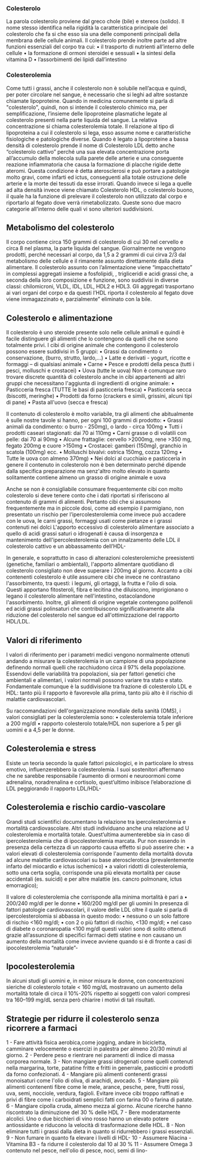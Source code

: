﻿
### Colesterolo
La parola colesterolo proviene dal greco chole (bile) e stereos (solido). 
Il nome stesso identifica nella rigidità la caratteristica principale del colesterolo che fa si che esso sia una delle componenti principali della membrana delle cellule animali.
Il colesterolo prende inoltre parte ad altre funzioni essenziali del corpo tra cui:
•	il trasporto di nutrienti all’interno delle cellule
•	la formazione di ormoni steroidei e sessuali
•	la sintesi della vitamina D
•	l’assorbimenti dei lipidi dall’intestino

### Colesterolemia
Come tutti i grassi, anche il colesterolo non è solubile nell’acqua e quindi, per poter circolare nel sangue, è necessario che si leghi ad altre sostanze chiamate lipoproteine.
Quando in medicina comunemente si parla di "colesterolo", quindi, non si intende il colesterolo chimico ma, per semplificazione, l’insieme delle lipoproteine plasmatiche legate al colesterolo presenti nella parte liquida del sangue.
La relativa concentrazione si chiama colesterolemia totale. 
Il relazione al tipo di lipoproteina a cui il colesterolo si lega, esso assume nome e caratteristiche fisiologiche e patologiche diverse.
Quando è legato a lipoproteine a bassa densità di colesterolo prende il nome di Colesterolo LDL detto anche “colesterolo cattivo” perché una sua elevata concentrazione porta all’accumulo della molecola sulla parete delle arterie e una conseguente reazione infiammatoria che causa la formazione di placche rigide dette ateromi. 
Questa condizione è detta aterosclerosi e può portare a patologie molto gravi, come infarti ed ictus, conseguenti alla totale ostruzione delle arterie e la morte dei tessuti da esse irrorati.
Quando invece si lega a quelle ad alta densità invece viene chiamato Colesterolo HDL, o colesterolo buono, il quale ha la funzione di prelevare il colesterolo non utilizzato dal corpo e riportarlo al fegato dove verrà rimetabolizzato.
Queste sono due macro categorie all’interno delle quali vi sono ulteriori suddivisioni.

## Metabolismo del colesterolo
Il corpo contiene circa 150 grammi di colesterolo di cui 30 nel cervello e circa 8 nel plasma, la parte liquida del sangue. Giornalmente ne vengono prodotti, perché necessari al corpo, da 1,5 a 2 grammi di cui cirva 2/3 dal metabolismo delle cellule e il rimanente assunto direttamente dalla dieta alimentare.
Il colesterolo assunto con l’alimentazione viene “impacchettato” in complessi aggregati insieme a fosfolipidi, , trigliceridi e acidi grassi che, a seconda della loro composizione e funzione, sono suddivisi in diverse classi: chilomicroni, VLDL, IDL, LDL, HDL2 e HDL3. 
Gli aggregati trasportano ai vari organi del corpo e da questi l’HDL riporta il colesterolo al fegato dove viene immagazzinato e, parzialmente” eliminato con la bile.

## Colesterolo e alimentazione
Il colesterolo è uno steroide presente solo nelle cellule animali e quindi è facile distinguere gli alimenti che lo contengono da quelli che ne sono totalmente privi.
I cibi di origine animale che contengono il colesterolo possono essere suddivisi in 5 gruppi:
•	Grassi da condimento o conservazione, (burro, strutto, lardo,…)
•	Latte e derivati - yogurt, ricotte e formaggi – di qualsiasi animale
•	Carne
•	Pesce e prodotti della pesca (tutti i pesci, molluschi e crostacei)
•	Uova (tutte le uova)
Non è comunque raro trovare discrete quantità di colesterolo anche in cibi appartenenti ad altri gruppi che necessitano l'aggiunta di ingredienti di origine animale:
•	Pasticceria fresca (TUTTE le basi di pasticceria fresca)
•	Pasticceria secca (biscotti, meringhe)
•	Prodotti da forno (crackers e simili, grissini, alcuni tipi di pane)
•	Pasta all'uovo (secca e fresca)

Il contenuto di colesterolo è molto variabile, tra gli alimenti che abitualmente è sulle nostre tavole si hanno, per ogni 100 grammi di prodotto:
•	Grassi animali da condimento:
o	burro - 250mg), 
o	lardo - circa 100mg
•	Tutti i prodotti caseari stagionati: dai 70 ai 110mg
•	Carni grasse o di volatili con pelle: dai 70 ai 90mg
•	Alcune frattaglie: cervello >2000mg, rene >350 mg, fegato 200mg e cuore >150mg
•	Crostacei: gamberi (150mg), granchio in scatola (100mg) ecc.
•	Molluschi bivalvi: ostrica 150mg, cozza 120mg
•	Tutte le uova  con almeno 370mg)
•	Nei dolci al cucchiaio e pasticceria in genere il contenuto in colesterolo non è ben determinato perché dipende dalla specifica preparazione ma senz'altro molto elevato in quanto solitamente contiene almeno un  grasso di origine animale e uova

Anche se non è consigliabile consumare frequentemente cibi con molto colesterolo si deve tenere conto che i dati riportati si riferiscono al contenuto di  grammi di alimenti.
Pertanto cibi che si assumono frequentemente ma in piccole dosi, come ad esempio il parmigiano, non presentato un rischio per l’ipercolesterolemia come invece può accadere con le uova, le carni grassi, formaggi usati come pietanze e i grassi contenuti nei dolci
L'apporto eccessivo di colesterolo alimentare associato a quello di acidi grassi saturi o idrogenati è causa di insorgenza e mantenimento dell'ipercolesterolemia con un innalzamento delle LDL il colesterolo cattivo e un abbassamento dell’HDL-

In generale, e soprattutto in caso di alterazioni colesterolemiche preesistenti (genetiche, familiari o ambientali), l'apporto alimentare quotidiano di colesterolo consigliato non deve superare i 200mg al giorno.
Accanto a cibi contenenti colesterolo è utile assumere cibi che invece ne contrastano l'assorbimento, tra questi: i legumi, gli ortaggi, la frutta e l'olio di soia.
Questi apportano fitosteroli, fibra e lecitina che diluiscono, imprigionano o legano il colesterolo alimentare nell'intestino, ostacolandone l'assorbimento.
Inoltre, gli alimenti di origine vegetale contengono polifenoli ed acidi grassi polinsaturi che contribuiscono significativamente alla riduzione del colesterolo nel sangue ed all'ottimizzazione del rapporto HDL/LDL.

## Valori di riferimento
I valori di riferimento per i parametri medici vengono normalmente ottenuti andando a misurare la colesterolemia in un campione di una popolazione definendo normali quelli che racchiudono circa il 97% della popolazione.
Essendovi delle variabilità tra popolazioni, sia per fattori genetici che ambientali e alimentari, i valori normali possono variare tra stato e stato.
Fondamentale comunque è la suddivisione tra frazione di colesterolo LDL e HDL: tanto più il rapporto è favorevole alla prima, tanto più alto è il rischio di malattie cardiovascolari. 

Su raccomandazioni dell'organizzazione mondiale della sanità (OMS), i valori consigliati per la colesterolemia sono:
•	colesterolemia totale inferiore a 200 mg/dl 
•	rapporto colesterolo totale/HDL non superiore a 5 per gli uomini e a 4,5 per le donne.

## Colesterolemia e stress
Esiste un teoria secondo la quale fattori psicologici, e in particolare lo stress emotivo, influenzerebbero la colesterolemia. I suoi sostenitori affermano che ne sarebbe responsabile l'aumento di ormoni e neuroormoni come adrenalina, noradrenalina e cortisolo, quest’ultimo inibisce l’elaborazione di LDL peggiorando il rapporto LDL/HDL-

## Colesterolemia e rischio cardio-vascolare
Grandi studi scientifici documentano la relazione tra ipercolesterolemia e mortalità cardiovascolare.
Altri studi individuano anche una relazione ad U colesterolemia e mortalità totale. Quest’ultima aumenterebbe sia in caso di ipercolesterolemia che di ipocolesterolemia marcata.
Pur non essendo in presenza della certezza di un rapporto causa effetto si può asserire che:
•	a valori elevati di colesterolemia corrisponde l'aumento della mortalità dovuta ad alcune malattie cardiovascolari su base aterosclerotica (prevalentemente infarto del miocardio e ictus ischemico)
•	a valori ridotti di colesterolemia, sotto una certa soglia, corrisponde una più elevata mortalità per cause accidentali (es. suicidi) e per altre malattie (es. cancro polmonare, ictus emorragico);

Il valore di colesterolemia che corrisponde alla minima mortalità è pari a 
•	200/240 mg/dl per le donne
•	160/200 mg/dl per gli uomini
In presenza di fattori patologie cardiovascolari, il valore delle LDL oltre il quale si parla di ipercolesterolomia si abbassa in questo modo:
•	nessuno o  un solo fattore di rischio 	<160 mg/dl; 
•	con 2 o più fattori di rischio, 		 <130 mg/dl; 
•	nel caso di diabete o coronaropatia	 <100 mg/dl 
questi valori sono di solito ottenuti grazie all’assunzione di specifici farmaci detti statine e non causano un aumento della mortalità come invece avviene quando si è di fronte a casi di ipocolesterolemia “naturale”-

## Ipocolesterolemia
In alcuni studi gli uomini e, in minor misura le donne, con concentrazioni sieriche di colesterolo totale < 160 mg/dL mostravano un aumento della mortalità totale di circa il 10%-20% rispetto ai soggetti con valori compresi tra 160–199 mg/dL senza però chiarire i motivi di tali risultati.

## Strategie per ridurre il colesterolo senza ricorrere a farmaci
1 - Fare attività fisica aerobica,come jogging, andare in bicicletta, camminare velocemente o esercizi in palestra per almeno 20/30 minuti al giorno. 
2 - Perdere peso e rientrare nei paramenti di indice di massa corporea normale.
3 - Non mangiare grassi idrogenati come quelli contenuti nella margarina, torte, patatine fritte e fritti in generrale, pasticcini e prodotti da forno confezionati.
4 - Mangiare più alimenti contenenti grassi monoisaturi come l'olio di oliva, di arachidi, avocado.
5 - Mangiare più alimenti contenenti fibre come le mele, arance, pesche, pere, frutti rossi, uva, semi, nocciole, verdura, fagioli. Evitare invece cibi troppo raffinati e privi di fibre come i carboidrati semplici fatti con farina 00 o farina di patate.
6 - Mangiare cipolla cruda, almeno mezza al giorno. Alcune ricerche hanno riscontrato la diminuzione del 30 % delle HDL
7 - Bere moderatamente alcolici. Uno o due bicchieri di vino rosso hanno un elevato potere antiossidante e riducono la velocità di trasformazione delle HDL.
8 - Non eliminare tutti i grassi dalla dieta in quanto si ridurrebbero i grassi essenziali. 
9 - Non fumare in quanto fa elevare i livelli di HDL-
10 - Assumere Niacina - Vitamina B3 - fa ridurre il colesterolo dal 10 al 30 %
11 - Assumere Omega 3 contenuto nel pesce, nell'olio di pesce, noci, semi di lino-

